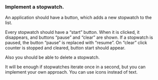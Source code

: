 ### Implement a stopwatch.

An application should have a button, which adds a new stopwatch to the list. 

Every stopwatch should have a “start” button. When it is clicked, it disappears, and buttons “pause” and “clear” are shown.
If a stopwatch is paused, the button “pause” is replaced with “resume”.
On “clear” click counter is stopped and cleared, button start should appear. 

Also you should be able to delete a stopwatch.

It will be enough if stopwatches iterate once in a second, but you can implement your own approach.
You can use icons instead of text.